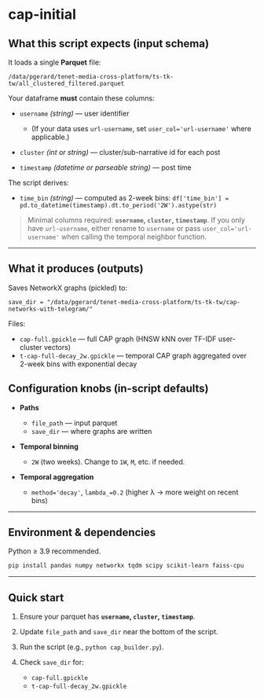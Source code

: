 # cap-initial

## What this script expects (input schema)

It loads a single **Parquet** file:

```
/data/pgerard/tenet-media-cross-platform/ts-tk-tw/all_clustered_filtered.parquet
```

Your dataframe **must** contain these columns:

* `username` *(string)* — user identifier

  * (If your data uses `url-username`, set `user_col='url-username'` where applicable.)
* `cluster` *(int or string)* — cluster/sub-narrative id for each post
* `timestamp` *(datetime or parseable string)* — post time

The script derives:

* `time_bin` *(string)* — computed as 2-week bins:
  `df['time_bin'] = pd.to_datetime(timestamp).dt.to_period('2W').astype(str)`

> Minimal columns required: **`username`, `cluster`, `timestamp`**.
> If you only have `url-username`, either rename to `username` or pass `user_col='url-username'` when calling the temporal neighbor function.

---

## What it produces (outputs)

Saves NetworkX graphs (pickled) to:

```
save_dir = "/data/pgerard/tenet-media-cross-platform/ts-tk-tw/cap-networks-with-telegram/"
```

Files:

* `cap-full.gpickle` — full CAP graph (HNSW kNN over TF-IDF user-cluster vectors)
* `t-cap-full-decay_2w.gpickle` — temporal CAP graph aggregated over 2-week bins with exponential decay


## Configuration knobs (in-script defaults)

* **Paths**

  * `file_path` — input parquet
  * `save_dir` — where graphs are written

* **Temporal binning**

  * `2W` (two weeks). Change to `1W`, `M`, etc. if needed.


* **Temporal aggregation**

  * `method='decay'`, `lambda_=0.2` (higher λ → more weight on recent bins)

---

## Environment & dependencies

Python ≥ 3.9 recommended.

```bash
pip install pandas numpy networkx tqdm scipy scikit-learn faiss-cpu
```


---

## Quick start

1. Ensure your parquet has **`username`, `cluster`, `timestamp`**.
2. Update `file_path` and `save_dir` near the bottom of the script.
3. Run the script (e.g., `python cap_builder.py`).
4. Check `save_dir` for:

   * `cap-full.gpickle`
   * `t-cap-full-decay_2w.gpickle`
